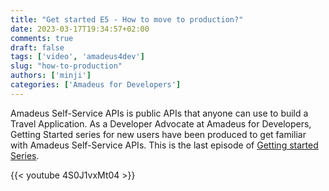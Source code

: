 ```yaml
---
title: "Get started E5 - How to move to production?"
date: 2023-03-17T19:34:57+02:00
comments: true
draft: false
tags: ['video', 'amadeus4dev'] 
slug: "how-to-production"
authors: ['minji']
categories: ['Amadeus for Developers']
---
```


Amadeus Self-Service APIs is public APIs that anyone can use to build a Travel Application. As a Developer Advocate at Amadeus for Developers, Getting Started series for new users have been produced to get familiar with Amadeus Self-Service APIs. This is the last episode of [Getting started Series](https://youtube.com/playlist?list=PLBehidtj-OiqQ0sIHBPvwf-8GAjMTJehF).

{{< youtube 4S0J1vxMt04 >}}